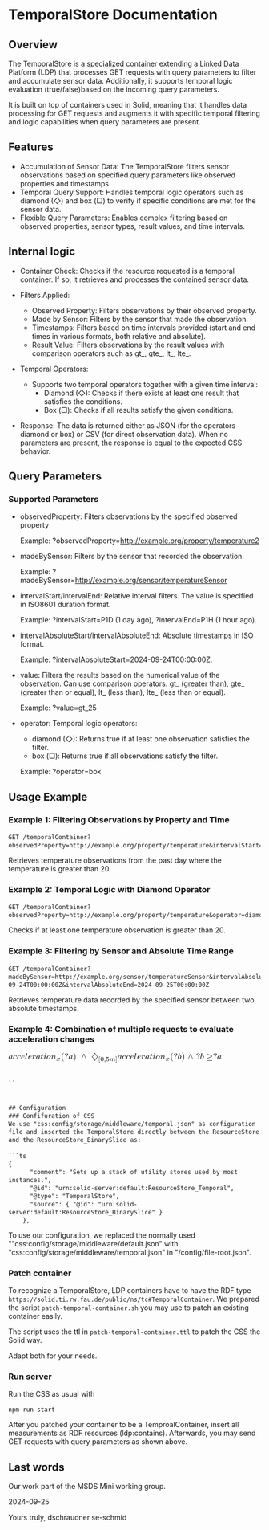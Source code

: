 # TemporalStore Documentation
## Overview

The TemporalStore is a specialized container extending a Linked Data Platform (LDP) that processes GET requests with query parameters to filter and accumulate sensor data. Additionally, it supports temporal logic evaluation (true/false)based on the incoming query parameters.

It is built on top of containers used in Solid, meaning that it handles data processing for GET requests and augments it with specific temporal filtering and logic capabilities when query parameters are present.
## Features

* Accumulation of Sensor Data: The TemporalStore filters sensor observations based on specified query parameters like observed properties and timestamps.
* Temporal Query Support: Handles temporal logic operators such as diamond (◇) and box (□) to verify if specific conditions are met for the sensor data.
* Flexible Query Parameters: Enables complex filtering based on observed properties, sensor types, result values, and time intervals.

## Internal logic
* Container Check: Checks if the resource requested is a temporal container. If so, it retrieves and processes the contained sensor data.

* Filters Applied:         

    * Observed Property: Filters observations by their observed property.
    * Made by Sensor: Filters by the sensor that made the observation.
    * Timestamps: Filters based on time intervals provided (start and end times in various formats, both relative and absolute).    
    * Result Value: Filters observations by the result values with comparison operators such as gt_, gte_, lt_, lte_.

* Temporal Operators:
    * Supports two temporal operators together with a given time interval:
        * Diamond (◇): Checks if there exists at least one result that satisfies the conditions.
        * Box (□): Checks if all results satisfy the given conditions.

* Response:
        The data is returned either as JSON (for the operators diamond or box) or CSV (for direct observation data). When no parameters are present, the response is equal to the expected CSS behavior.

## Query Parameters
### Supported Parameters

* observedProperty:
        Filters observations by the specified observed property

	Example: ?observedProperty=http://example.org/property/temperature2

* madeBySensor:
        Filters by the sensor that recorded the observation.

   Example: ?madeBySensor=http://example.org/sensor/temperatureSensor

* intervalStart/intervalEnd:
        Relative interval filters. The value is specified in ISO8601 duration format.

    Example: ?intervalStart=P1D (1 day ago), ?intervalEnd=P1H (1 hour ago).

* intervalAbsoluteStart/intervalAbsoluteEnd:
        Absolute timestamps in ISO format.

     Example: ?intervalAbsoluteStart=2024-09-24T00:00:00Z.

* value:
        Filters the results based on the numerical value of the observation. Can use comparison operators:
            gt_ (greater than), gte_ (greater than or equal), lt_ (less than), lte_ (less than or equal).

    Example: ?value=gt_25

* operator:
        Temporal logic operators:
    * diamond (◇): Returns true if at least one observation satisfies the filter.
    * box (□): Returns true if all observations satisfy the filter.

    Example: ?operator=box

## Usage Example
### Example 1: Filtering Observations by Property and Time


```http
GET /temporalContainer?observedProperty=http://example.org/property/temperature&intervalStart=P1D&value=gt_20
```
Retrieves temperature observations from the past day where the temperature is greater than 20.

### Example 2: Temporal Logic with Diamond Operator

```http
GET /temporalContainer?observedProperty=http://example.org/property/temperature&operator=diamond&value=gt_20
```
Checks if at least one temperature observation is greater than 20.

### Example 3: Filtering by Sensor and Absolute Time Range

```http
GET /temporalContainer?madeBySensor=http://example.org/sensor/temperatureSensor&intervalAbsoluteStart=2024-09-24T00:00:00Z&intervalAbsoluteEnd=2024-09-25T00:00:00Z
```
Retrieves temperature data recorded by the specified sensor between two absolute timestamps.

### Example 4: Combination of multiple requests to evaluate acceleration changes

![alt text](../../img/formula1.png "Formula 1")



```

``


## Configuration
### Confifuration of CSS
We use "css:config/storage/middleware/temporal.json" as configuration file and inserted the TemporalStore directly between the ResourceStore and the ResourceStore_BinarySlice as: 

```ts
{
      "comment": "Sets up a stack of utility stores used by most instances.",
      "@id": "urn:solid-server:default:ResourceStore_Temporal",
      "@type": "TemporalStore",
      "source": { "@id": "urn:solid-server:default:ResourceStore_BinarySlice" }
    },
```

To use our configuration, we replaced the normally used ""css:config/storage/middleware/default.json" with "css:config/storage/middleware/temporal.json" in "/config/file-root.json".

### Patch container
To recognize a TemporalStore, LDP containers have to have the RDF type `https://solid.ti.rw.fau.de/public/ns/tc#TemporalContainer`. We prepared the script `patch-temporal-container.sh` you may use to patch an existing container easily. 

The script uses the ttl in `patch-temporal-container.ttl` to patch the CSS the Solid way.

Adapt both for your needs.

### Run server
Run the CSS as usual with
```
npm run start
```
After you patched your container to be a TemproalContainer, insert all measurements as RDF resources (ldp:contains). Afterwards, you may send GET requests with query parameters as shown above.

## Last words
Our work part of the MSDS Mini working group.

2024-09-25

Yours truly,
dschraudner
se-schmid
